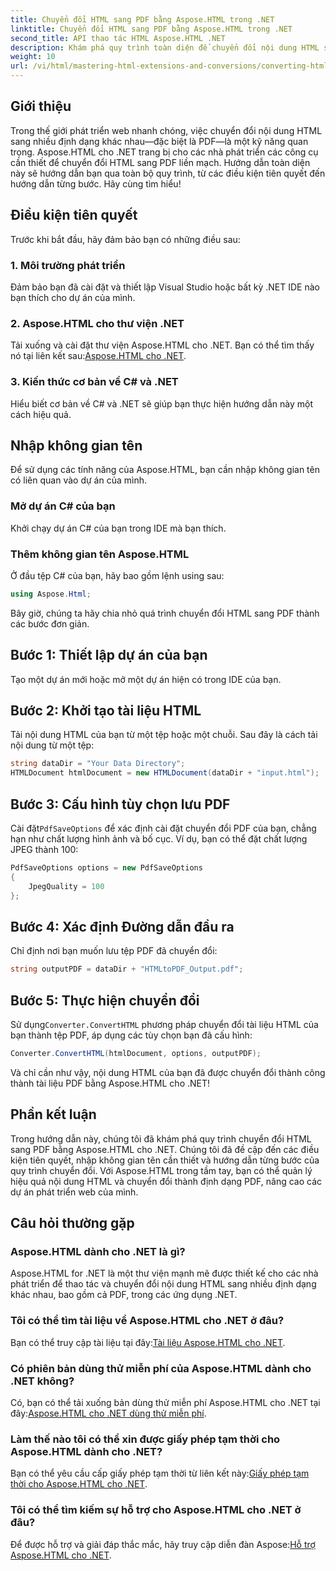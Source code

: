 ```yaml
---
title: Chuyển đổi HTML sang PDF bằng Aspose.HTML trong .NET
linktitle: Chuyển đổi HTML sang PDF bằng Aspose.HTML trong .NET
second_title: API thao tác HTML Aspose.HTML .NET
description: Khám phá quy trình toàn diện để chuyển đổi nội dung HTML sang PDF bằng thư viện Aspose.HTML mạnh mẽ cho .NET. Hướng dẫn này cung cấp cho các nhà phát triển thông tin rõ ràng.
weight: 10
url: /vi/html/mastering-html-extensions-and-conversions/converting-html-to-pdf/
---
```

## Giới thiệu

Trong thế giới phát triển web nhanh chóng, việc chuyển đổi nội dung HTML sang nhiều định dạng khác nhau—đặc biệt là PDF—là một kỹ năng quan trọng. Aspose.HTML cho .NET trang bị cho các nhà phát triển các công cụ cần thiết để chuyển đổi HTML sang PDF liền mạch. Hướng dẫn toàn diện này sẽ hướng dẫn bạn qua toàn bộ quy trình, từ các điều kiện tiên quyết đến hướng dẫn từng bước. Hãy cùng tìm hiểu!

## Điều kiện tiên quyết

Trước khi bắt đầu, hãy đảm bảo bạn có những điều sau:

### 1. Môi trường phát triển
Đảm bảo bạn đã cài đặt và thiết lập Visual Studio hoặc bất kỳ .NET IDE nào bạn thích cho dự án của mình.

### 2. Aspose.HTML cho thư viện .NET
 Tải xuống và cài đặt thư viện Aspose.HTML cho .NET. Bạn có thể tìm thấy nó tại liên kết sau:[Aspose.HTML cho .NET](https://releases.aspose.com/html/net/).

### 3. Kiến thức cơ bản về C# và .NET
Hiểu biết cơ bản về C# và .NET sẽ giúp bạn thực hiện hướng dẫn này một cách hiệu quả.

## Nhập không gian tên

Để sử dụng các tính năng của Aspose.HTML, bạn cần nhập không gian tên có liên quan vào dự án của mình.

### Mở dự án C# của bạn
Khởi chạy dự án C# của bạn trong IDE mà bạn thích.

### Thêm không gian tên Aspose.HTML
Ở đầu tệp C# của bạn, hãy bao gồm lệnh using sau:

```csharp
using Aspose.Html;
```

Bây giờ, chúng ta hãy chia nhỏ quá trình chuyển đổi HTML sang PDF thành các bước đơn giản.

## Bước 1: Thiết lập dự án của bạn
Tạo một dự án mới hoặc mở một dự án hiện có trong IDE của bạn.

## Bước 2: Khởi tạo tài liệu HTML
Tải nội dung HTML của bạn từ một tệp hoặc một chuỗi. Sau đây là cách tải nội dung từ một tệp:

```csharp
string dataDir = "Your Data Directory";
HTMLDocument htmlDocument = new HTMLDocument(dataDir + "input.html");
```

## Bước 3: Cấu hình tùy chọn lưu PDF
 Cài đặt`PdfSaveOptions` để xác định cài đặt chuyển đổi PDF của bạn, chẳng hạn như chất lượng hình ảnh và bố cục. Ví dụ, bạn có thể đặt chất lượng JPEG thành 100:

```csharp
PdfSaveOptions options = new PdfSaveOptions
{
    JpegQuality = 100
};
```

## Bước 4: Xác định Đường dẫn đầu ra
Chỉ định nơi bạn muốn lưu tệp PDF đã chuyển đổi:

```csharp
string outputPDF = dataDir + "HTMLtoPDF_Output.pdf";
```

## Bước 5: Thực hiện chuyển đổi
 Sử dụng`Converter.ConvertHTML` phương pháp chuyển đổi tài liệu HTML của bạn thành tệp PDF, áp dụng các tùy chọn bạn đã cấu hình:

```csharp
Converter.ConvertHTML(htmlDocument, options, outputPDF);
```

Và chỉ cần như vậy, nội dung HTML của bạn đã được chuyển đổi thành công thành tài liệu PDF bằng Aspose.HTML cho .NET!

## Phần kết luận

Trong hướng dẫn này, chúng tôi đã khám phá quy trình chuyển đổi HTML sang PDF bằng Aspose.HTML cho .NET. Chúng tôi đã đề cập đến các điều kiện tiên quyết, nhập không gian tên cần thiết và hướng dẫn từng bước của quy trình chuyển đổi. Với Aspose.HTML trong tầm tay, bạn có thể quản lý hiệu quả nội dung HTML và chuyển đổi thành định dạng PDF, nâng cao các dự án phát triển web của mình.

## Câu hỏi thường gặp

### Aspose.HTML dành cho .NET là gì?
Aspose.HTML for .NET là một thư viện mạnh mẽ được thiết kế cho các nhà phát triển để thao tác và chuyển đổi nội dung HTML sang nhiều định dạng khác nhau, bao gồm cả PDF, trong các ứng dụng .NET.

### Tôi có thể tìm tài liệu về Aspose.HTML cho .NET ở đâu?
 Bạn có thể truy cập tài liệu tại đây:[Tài liệu Aspose.HTML cho .NET](https://reference.aspose.com/html/net/).

### Có phiên bản dùng thử miễn phí của Aspose.HTML dành cho .NET không?
 Có, bạn có thể tải xuống bản dùng thử miễn phí Aspose.HTML cho .NET tại đây:[Aspose.HTML cho .NET dùng thử miễn phí](https://releases.aspose.com/).

### Làm thế nào tôi có thể xin được giấy phép tạm thời cho Aspose.HTML dành cho .NET?
 Bạn có thể yêu cầu cấp giấy phép tạm thời từ liên kết này:[Giấy phép tạm thời cho Aspose.HTML cho .NET](https://purchase.conholdate.com/temporary-license/).

### Tôi có thể tìm kiếm sự hỗ trợ cho Aspose.HTML cho .NET ở đâu?
 Để được hỗ trợ và giải đáp thắc mắc, hãy truy cập diễn đàn Aspose:[Hỗ trợ Aspose.HTML cho .NET](https://forum.aspose.com/).
